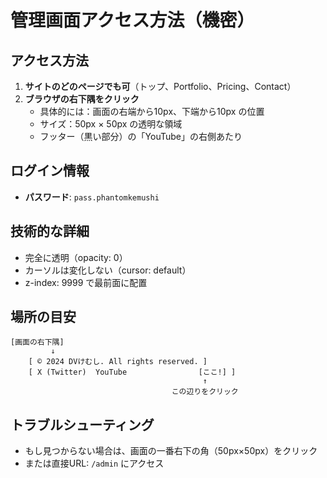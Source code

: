 # 管理画面アクセス方法（機密）

## アクセス方法
1. **サイトのどのページでも可**（トップ、Portfolio、Pricing、Contact）
2. **ブラウザの右下隅をクリック**
   - 具体的には：画面の右端から10px、下端から10px の位置
   - サイズ：50px × 50px の透明な領域
   - フッター（黒い部分）の「YouTube」の右側あたり

## ログイン情報
- **パスワード**: `pass.phantomkemushi`

## 技術的な詳細
- 完全に透明（opacity: 0）
- カーソルは変化しない（cursor: default）
- z-index: 9999 で最前面に配置

## 場所の目安
```
[画面の右下隅]
         ↓
    [ © 2024 DVけむし. All rights reserved. ]
    [ X (Twitter)  YouTube                [ここ!] ]
                                           ↑
                                    この辺りをクリック
```

## トラブルシューティング
- もし見つからない場合は、画面の一番右下の角（50px×50px）をクリック
- または直接URL: `/admin` にアクセス